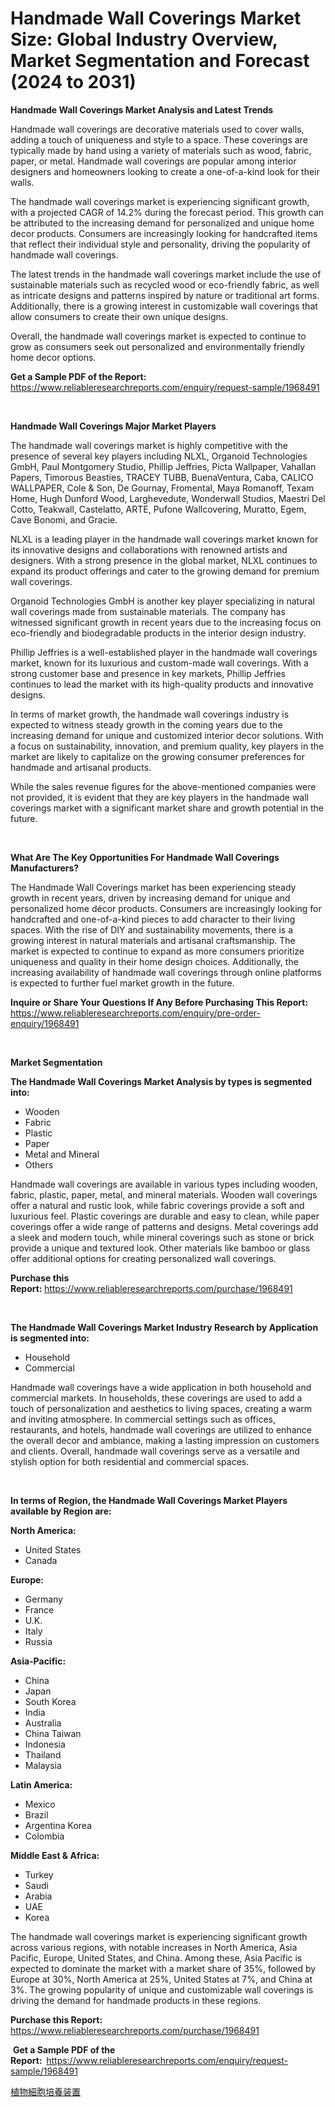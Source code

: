 <p><h1>Handmade Wall Coverings Market Size: Global Industry Overview, Market Segmentation and Forecast (2024 to 2031)</h1></p><p><strong>Handmade Wall Coverings Market Analysis and Latest Trends</strong></p>
<p><p>Handmade wall coverings are decorative materials used to cover walls, adding a touch of uniqueness and style to a space. These coverings are typically made by hand using a variety of materials such as wood, fabric, paper, or metal. Handmade wall coverings are popular among interior designers and homeowners looking to create a one-of-a-kind look for their walls.</p><p>The handmade wall coverings market is experiencing significant growth, with a projected CAGR of 14.2% during the forecast period. This growth can be attributed to the increasing demand for personalized and unique home decor products. Consumers are increasingly looking for handcrafted items that reflect their individual style and personality, driving the popularity of handmade wall coverings.</p><p>The latest trends in the handmade wall coverings market include the use of sustainable materials such as recycled wood or eco-friendly fabric, as well as intricate designs and patterns inspired by nature or traditional art forms. Additionally, there is a growing interest in customizable wall coverings that allow consumers to create their own unique designs.</p><p>Overall, the handmade wall coverings market is expected to continue to grow as consumers seek out personalized and environmentally friendly home decor options.</p></p>
<p><strong>Get a Sample PDF of the Report:&nbsp;</strong> <a href="https://www.reliableresearchreports.com/enquiry/request-sample/1968491">https://www.reliableresearchreports.com/enquiry/request-sample/1968491</a></p>
<p>&nbsp;</p>
<p><strong>Handmade Wall Coverings Major Market Players</strong></p>
<p><p>The handmade wall coverings market is highly competitive with the presence of several key players including NLXL, Organoid Technologies GmbH, Paul Montgomery Studio, Phillip Jeffries, Picta Wallpaper, Vahallan Papers, Timorous Beasties, TRACEY TUBB, BuenaVentura, Caba, CALICO WALLPAPER, Cole & Son, De Gournay, Fromental, Maya Romanoff, Texam Home, Hugh Dunford Wood, Larghevedute, Wonderwall Studios, Maestri Del Cotto, Teakwall, Castelatto, ARTE, Pufone Wallcovering, Muratto, Egem, Cave Bonomi, and Gracie.</p><p>NLXL is a leading player in the handmade wall coverings market known for its innovative designs and collaborations with renowned artists and designers. With a strong presence in the global market, NLXL continues to expand its product offerings and cater to the growing demand for premium wall coverings.</p><p>Organoid Technologies GmbH is another key player specializing in natural wall coverings made from sustainable materials. The company has witnessed significant growth in recent years due to the increasing focus on eco-friendly and biodegradable products in the interior design industry.</p><p>Phillip Jeffries is a well-established player in the handmade wall coverings market, known for its luxurious and custom-made wall coverings. With a strong customer base and presence in key markets, Phillip Jeffries continues to lead the market with its high-quality products and innovative designs.</p><p>In terms of market growth, the handmade wall coverings industry is expected to witness steady growth in the coming years due to the increasing demand for unique and customized interior decor solutions. With a focus on sustainability, innovation, and premium quality, key players in the market are likely to capitalize on the growing consumer preferences for handmade and artisanal products.</p><p>While the sales revenue figures for the above-mentioned companies were not provided, it is evident that they are key players in the handmade wall coverings market with a significant market share and growth potential in the future.</p></p>
<p>&nbsp;</p>
<p><strong>What Are The Key Opportunities For Handmade Wall Coverings Manufacturers?</strong></p>
<p><p>The Handmade Wall Coverings market has been experiencing steady growth in recent years, driven by increasing demand for unique and personalized home décor products. Consumers are increasingly looking for handcrafted and one-of-a-kind pieces to add character to their living spaces. With the rise of DIY and sustainability movements, there is a growing interest in natural materials and artisanal craftsmanship. The market is expected to continue to expand as more consumers prioritize uniqueness and quality in their home design choices. Additionally, the increasing availability of handmade wall coverings through online platforms is expected to further fuel market growth in the future.</p></p>
<p><strong>Inquire or Share Your Questions If Any Before Purchasing This Report:</strong> <a href="https://www.reliableresearchreports.com/enquiry/pre-order-enquiry/1968491">https://www.reliableresearchreports.com/enquiry/pre-order-enquiry/1968491</a></p>
<p>&nbsp;</p>
<p><strong>Market Segmentation</strong></p>
<p><strong>The Handmade Wall Coverings Market Analysis by types is segmented into:</strong></p>
<p><ul><li>Wooden</li><li>Fabric</li><li>Plastic</li><li>Paper</li><li>Metal and Mineral</li><li>Others</li></ul></p>
<p><p>Handmade wall coverings are available in various types including wooden, fabric, plastic, paper, metal, and mineral materials. Wooden wall coverings offer a natural and rustic look, while fabric coverings provide a soft and luxurious feel. Plastic coverings are durable and easy to clean, while paper coverings offer a wide range of patterns and designs. Metal coverings add a sleek and modern touch, while mineral coverings such as stone or brick provide a unique and textured look. Other materials like bamboo or glass offer additional options for creating personalized wall coverings.</p></p>
<p><strong>Purchase this Report:&nbsp;</strong><a href="https://www.reliableresearchreports.com/purchase/1968491">https://www.reliableresearchreports.com/purchase/1968491</a></p>
<p>&nbsp;</p>
<p><strong>The Handmade Wall Coverings Market Industry Research by Application is segmented into:</strong></p>
<p><ul><li>Household</li><li>Commercial</li></ul></p>
<p><p>Handmade wall coverings have a wide application in both household and commercial markets. In households, these coverings are used to add a touch of personalization and aesthetics to living spaces, creating a warm and inviting atmosphere. In commercial settings such as offices, restaurants, and hotels, handmade wall coverings are utilized to enhance the overall decor and ambiance, making a lasting impression on customers and clients. Overall, handmade wall coverings serve as a versatile and stylish option for both residential and commercial spaces.</p></p>
<p>&nbsp;</p>
<p><strong>In terms of Region, the Handmade Wall Coverings Market Players available by Region are:</strong></p>
<p>
    <p> <strong> North America: </strong>
        <ul>
            <li>United States</li>
            <li>Canada</li>
        </ul>
        </p> 
    <p> <strong> Europe: </strong>
        <ul>
            <li>Germany</li>
            <li>France</li>
            <li>U.K.</li>
            <li>Italy</li>
            <li>Russia</li>
        </ul>
        </p> 
    <p> <strong> Asia-Pacific: </strong>
        <ul>
            <li>China</li>
            <li>Japan</li>
            <li>South Korea</li>
            <li>India</li>
            <li>Australia</li>
            <li>China Taiwan</li>
            <li>Indonesia</li>
            <li>Thailand</li>
            <li>Malaysia</li>
        </ul>
        </p> 
    <p> <strong> Latin America: </strong>
        <ul>
            <li>Mexico</li>
            <li>Brazil</li>
            <li>Argentina Korea</li>
            <li>Colombia</li>
        </ul>
        </p> 
    <p> <strong> Middle East & Africa: </strong>
        <ul>
            <li>Turkey</li>
            <li>Saudi</li>
            <li>Arabia</li>
            <li>UAE</li>
            <li>Korea</li>
        </ul>
    </p>
    </p>
<p><p>The handmade wall coverings market is experiencing significant growth across various regions, with notable increases in North America, Asia Pacific, Europe, United States, and China. Among these, Asia Pacific is expected to dominate the market with a market share of 35%, followed by Europe at 30%, North America at 25%, United States at 7%, and China at 3%. The growing popularity of unique and customizable wall coverings is driving the demand for handmade products in these regions.</p></p>
<p><strong>Purchase this Report: </strong><a href="https://www.reliableresearchreports.com/purchase/1968491">https://www.reliableresearchreports.com/purchase/1968491</a></p>
<p>&nbsp;<strong>Get a Sample PDF of the Report:&nbsp;&nbsp;</strong><a href="https://www.reliableresearchreports.com/enquiry/request-sample/1968491">https://www.reliableresearchreports.com/enquiry/request-sample/1968491</a></p>
<p><strong></strong></p>
<p><p><a href="https://github.com/cbigkbh02719/Market-Research-Report-List-1/blob/main/45630102965.md">植物細胞培養装置</a></p></p>